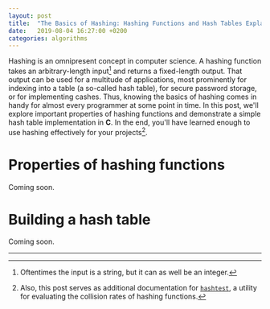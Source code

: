 ```yaml
---
layout: post
title:  "The Basics of Hashing: Hashing Functions and Hash Tables Explained"
date:   2019-08-04 16:27:00 +0200
categories: algorithms
---
```

Hashing is an omnipresent concept in computer science. A hashing function takes an arbitrary-length input[^1] and returns a fixed-length output. That output can be used for a multitude of applications, most prominently for indexing into a table (a so-called hash table), for secure password storage, or for implementing cashes. Thus, knowing the basics of hashing comes in handy for almost every programmer at some point in time. In this post, we'll explore important properties of hashing functions and demonstrate a simple hash table implementation in **C**. In the end, you'll have learned enough to use hashing effectively for your projects[^2].

# Properties of hashing functions
Coming soon.

# Building a hash table
Coming soon.

<hr class="hr-light">

[^1]: Oftentimes the input is a string, but it can as well be an integer.
[^2]: Also, this post serves as additional documentation for [`hashtest`](https://github.com/DanielSchuette/hashtest), a utility for evaluating the collision rates of hashing functions.
